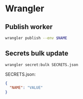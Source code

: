 # Wrangler

## Publish worker

```bash
wrangler publish --env $NAME
```

## Secrets bulk update

```bash
wrangler secret:bulk SECRETS.json
```

SECRETS.json:

```json
{
  "NAME": "VALUE"
}
```
